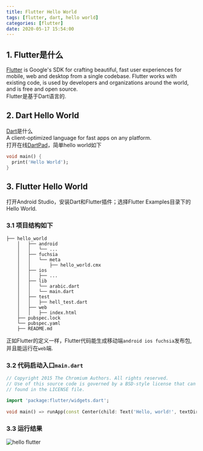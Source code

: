 ```yaml
---
title: Flutter Hello World
tags: [flutter, dart, hello world] 
categories: [flutter]
date: 2020-05-17 15:54:00
---
```

## 1. Flutter是什么
[Flutter](https://github.com/flutter/flutter) is Google's SDK for crafting beautiful, fast user experiences for mobile, web and desktop from a single codebase.   Flutter works with existing code, is used by developers and organizations around the world, and is free and open source.  
Flutter是基于Dart语言的.
## 2. Dart Hello World
[Dart](https://github.com/dart-lang/sdk)是什么  
A client-optimized language for fast apps on any platform.    
打开在线[DartPad](https://dartpad.dev)，简单hello world如下
``` dart
void main() {
  print('Hello World');
}
```
## 3. Flutter Hello World
打开Android Studio，安装Dart和Flutter插件；选择Flutter Examples目录下的Hello World.  
### 3.1 项目结构如下
```
├── hello_world
    │   ├── android
    │   │   └── ...
    │   ├── fuchsia
    │   │   └── meta
    │   │       ├── hello_world.cmx
    │   ├── ios
    │   │   ├── ...
    │   ├── lib
    │   │   └── arabic.dart
    │   │   └── main.dart
    │   ├── test
    │   │   ├── hell_test.dart
    │   ├── web
    │   │   ├── index.html
    ├── pubspec.lock
    └── pubspec.yaml
    ├── README.md
```
正如Flutter的定义一样，Flutter代码能生成移动端```android ios fuchsia```发布包, 并且能运行在```web```端.  
### 3.2 代码启动入口```main.dart```
``` dart
// Copyright 2015 The Chromium Authors. All rights reserved.  
// Use of this source code is governed by a BSD-style license that can be  
// found in the LICENSE file.  
  
import 'package:flutter/widgets.dart';  
  
void main() => runApp(const Center(child: Text('Hello, world!', textDirection: TextDirection.ltr)));
```
### 3.3 运行结果
![hello flutter](https://drive.google.com/file/d/1CzwGmYcLi8vJ8wK9NviTyCjqY3RoU4L6/view?usp=drivesdk)
<!--stackedit_data:
eyJoaXN0b3J5IjpbOTY3MjgwOTg3LC01MjEyNTM1OTRdfQ==
-->